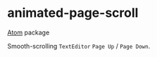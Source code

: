 # animated-page-scroll
[Atom](http://atom.io/) package

Smooth-scrolling `TextEditor` `Page Up` / `Page Down`.
